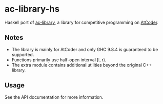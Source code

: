 # ac-library-hs

Haskell port of [ac-library](https://github.com/atcoder/ac-library), a library for competitive programming on [AtCoder](https://atcoder.jp/).

## Notes

- The library is mainly for AtCoder and only GHC 9.8.4 is guaranteed to be supported.
- Functions primarily use half-open interval [l, r).
- The extra module contains additional utilities beyond the original C++ library.

## Usage

See the API documentation for more information.


